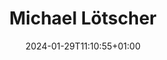 ---
title: "Michael Lötscher"
date: 2024-01-29T11:10:55+01:00
draft: false
image: "img/default.jpg"
description: Public Relations
weight: 1
---